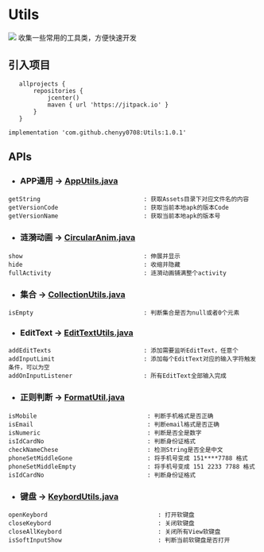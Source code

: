 # Utils

[![](https://jitpack.io/v/chenyy0708/Utils.svg)](https://jitpack.io/#chenyy0708/Utils)
收集一些常用的工具类，方便快速开发

## 引入项目

 ```
    allprojects {
        repositories {
            jcenter()
            maven { url 'https://jitpack.io' }
        }
    }
```
```implementation 'com.github.chenyy0708:Utils:1.0.1'```

## APIs

* ### APP通用 -> [AppUtils.java](https://github.com/chenyy0708/Utils/blob/4df16c39292c621b9ff949c96c9f9350ee0a3d8a/library/src/main/java/com/cyy/utils/AppUtils.java) 
```
getString                             : 获取Assets目录下对应文件名的内容
getVersionCode                        : 获取当前本地apk的版本Code
getVersionName                        : 获取当前本地apk的版本号
```
* ### 涟漪动画 -> [CircularAnim.java](https://github.com/chenyy0708/Utils/blob/4df16c39292c621b9ff949c96c9f9350ee0a3d8a/library/src/main/java/com/cyy/utils/CircularAnim.java) 

```
show                                  : 伸展并显示
hide                                  : 收缩并隐藏
fullActivity                          : 涟漪动画铺满整个activity
```
* ### 集合 -> [CollectionUtils.java](https://github.com/chenyy0708/Utils/blob/4df16c39292c621b9ff949c96c9f9350ee0a3d8a/library/src/main/java/com/cyy/utils/CollectionUtils.java) 
```
isEmpty                               : 判断集合是否为null或者0个元素
```

* ### EditText -> [EditTextUtils.java](https://github.com/chenyy0708/Utils/blob/4df16c39292c621b9ff949c96c9f9350ee0a3d8a/library/src/main/java/com/cyy/utils/EditTextUtils.java) 
```
addEditTexts                          : 添加需要监听EditText，任意个
addInputLimit                         : 添加每个EditText对应的输入字符触发条件，可以为空
addOnInputListener                    : 所有EditText全部输入完成
```


* ### 正则判断 -> [FormatUtil.java](https://github.com/chenyy0708/Utils/blob/4df16c39292c621b9ff949c96c9f9350ee0a3d8a/library/src/main/java/com/cyy/utils/FormatUtil.java) 
```
isMobile                               : 判断手机格式是否正确
isEmail                                : 判断email格式是否正确
isNumeric                              : 判断是否全是数字
isIdCardNo                             : 判断身份证格式
checkNameChese                         : 检测String是否全是中文
phoneSetMiddleGone                     : 将手机号变成 151****7788 格式
phoneSetMiddleEmpty                    : 将手机号变成 151 2233 7788 格式
isIdCardNo                             : 判断身份证格式
```


* ### 键盘 -> [KeybordUtils.java](https://github.com/chenyy0708/Utils/blob/4df16c39292c621b9ff949c96c9f9350ee0a3d8a/library/src/main/java/com/cyy/utils/KeybordUtils.java) 

```
openKeybord                               : 打开软键盘
closeKeybord                              : 关闭软键盘
closeAllKeybord                           : 关闭所有View软键盘
isSoftInputShow                           : 判断当前软键盘是否打开
```

